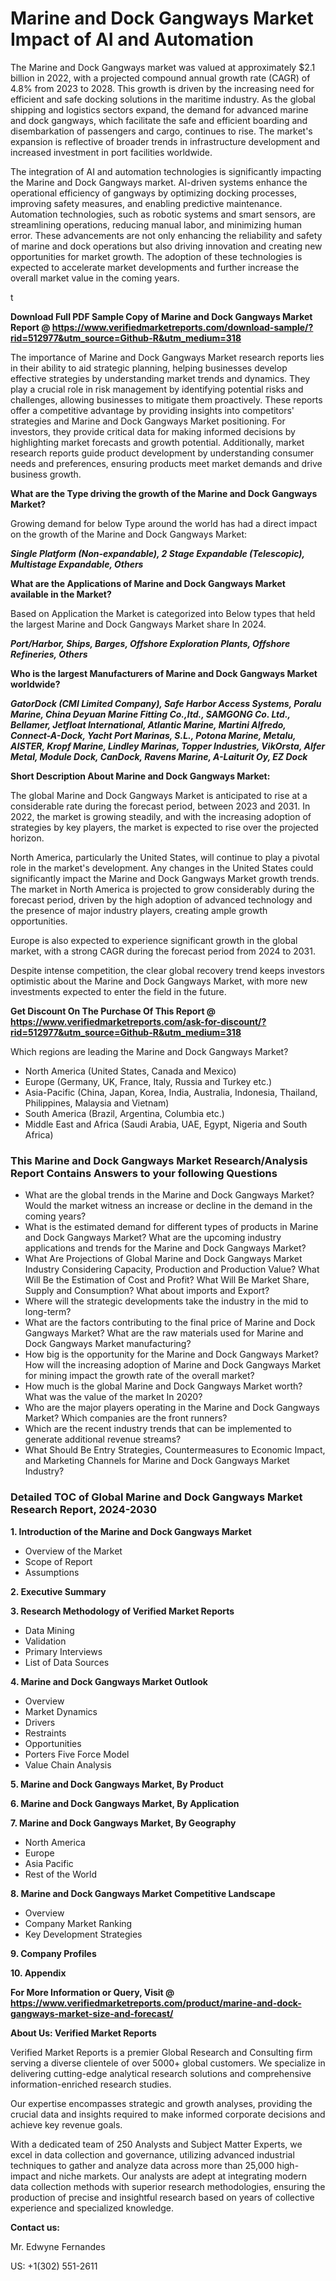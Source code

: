 <meta name="title" content="Global  Marine and Dock Gangways Market Impact of AI and Automation"><meta name="description" content="  The Marine and Dock Gangways market was valued at approximately $2.1 billion in 2022, with a projected compound annual growth rate (CAGR) of 4.8% from 2023 to 2028. "><meta name="title" content=" Marine and Dock Gangways Market Size, Share, Scope, Trends, Growth, Opportunities, Analysis, Forecast"> <h1>Marine and Dock Gangways Market Impact of AI and Automation</h1> <p>The Marine and Dock Gangways market was valued at approximately $2.1 billion in 2022, with a projected compound annual growth rate (CAGR) of 4.8% from 2023 to 2028. This growth is driven by the increasing need for efficient and safe docking solutions in the maritime industry. As the global shipping and logistics sectors expand, the demand for advanced marine and dock gangways, which facilitate the safe and efficient boarding and disembarkation of passengers and cargo, continues to rise. The market's expansion is reflective of broader trends in infrastructure development and increased investment in port facilities worldwide.</p> <p>The integration of AI and automation technologies is significantly impacting the Marine and Dock Gangways market. AI-driven systems enhance the operational efficiency of gangways by optimizing docking processes, improving safety measures, and enabling predictive maintenance. Automation technologies, such as robotic systems and smart sensors, are streamlining operations, reducing manual labor, and minimizing human error. These advancements are not only enhancing the reliability and safety of marine and dock operations but also driving innovation and creating new opportunities for market growth. The adoption of these technologies is expected to accelerate market developments and further increase the overall market value in the coming years.</p> t</p><p id="" class=""><strong>Download Full PDF Sample Copy of Marine and Dock Gangways Market Report @ <a href="https://www.verifiedmarketreports.com/download-sample/?rid=512977&utm_source=Github-R&utm_medium=318" target="_blank">https://www.verifiedmarketreports.com/download-sample/?rid=512977&utm_source=Github-R&utm_medium=318</a></strong></p><p>The importance of&nbsp;Marine and Dock Gangways Market research reports lies in their ability to aid strategic planning, helping businesses develop effective strategies by understanding market trends and dynamics. They play a crucial role in risk management by identifying potential risks and challenges, allowing businesses to mitigate them proactively. These reports offer a competitive advantage by providing insights into competitors' strategies and Marine and Dock Gangways Market positioning. For investors, they provide critical data for making informed decisions by highlighting market forecasts and growth potential. Additionally, market research reports guide product development by understanding consumer needs and preferences, ensuring products meet market demands and drive business growth.</p><p><strong>What are the&nbsp;Type driving the growth of the Marine and Dock Gangways Market?</strong></p><p id="" class="">Growing demand for below Type around the world has had a direct impact on the growth of the Marine and Dock Gangways Market:</p><em><strong>Single Platform (Non-expandable), 2 Stage Expandable (Telescopic), Multistage Expandable, Others</strong></em></p><strong>What are the&nbsp;Applications&nbsp;of Marine and Dock Gangways Market available in the Market?</strong></p><p id="" class="">Based on Application the Market is categorized into Below types that held the largest Marine and Dock Gangways Market share In 2024.</p><em><strong>Port/Harbor, Ships, Barges, Offshore Exploration Plants, Offshore Refineries, Others</strong></em></p><strong>Who is the largest Manufacturers of Marine and Dock Gangways Market worldwide?</strong></p><p><em><strong>GatorDock (CMI Limited Company), Safe Harbor Access Systems, Poralu Marine, China Deyuan Marine Fitting Co.,ltd., SAMGONG Co. Ltd., Bellamer, Jetfloat International, Atlantic Marine, Martini Alfredo, Connect-A-Dock, Yacht Port Marinas, S.L., Potona Marine, Metalu, AISTER, Kropf Marine, Lindley Marinas, Topper Industries, VikOrsta, Alfer Metal, Module Dock, CanDock, Ravens Marine, A-Laiturit Oy, EZ Dock</strong></em></p><p id="" class=""><strong>Short Description About Marine and Dock Gangways Market:</strong></p><p>The global Marine and Dock Gangways Market is anticipated to rise at a considerable rate during the forecast period, between 2023 and 2031. In 2022, the market is growing steadily, and with the increasing adoption of strategies by key players, the market is expected to rise over the projected horizon.</p><p>North America, particularly the United States, will continue to play a pivotal role in the market's development. Any changes in the United States could significantly impact the Marine and Dock Gangways Market growth trends. The market in North America is projected to grow considerably during the forecast period, driven by the high adoption of advanced technology and the presence of major industry players, creating ample growth opportunities.</p><p>Europe is also expected to experience significant growth in the global market, with a strong CAGR during the forecast period from 2024 to 2031.</p><p>Despite intense competition, the clear global recovery trend keeps investors optimistic about the Marine and Dock Gangways Market, with more new investments expected to enter the field in the future.</p><p id="" class=""><strong>Get Discount On The Purchase Of This Report @ <a href="https://www.verifiedmarketreports.com/ask-for-discount/?rid=512977&utm_source=Github-R&utm_medium=318" target="_blank">https://www.verifiedmarketreports.com/ask-for-discount/?rid=512977&utm_source=Github-R&utm_medium=318</a></strong></p>Which regions are leading the Marine and Dock Gangways Market?</p><ul><li>North America (United States, Canada and Mexico)</li><li>Europe (Germany, UK, France, Italy, Russia and Turkey etc.)</li><li>Asia-Pacific (China, Japan, Korea, India, Australia, Indonesia, Thailand, Philippines, Malaysia and Vietnam)</li><li>South America (Brazil, Argentina, Columbia etc.)</li><li>Middle East and Africa (Saudi Arabia, UAE, Egypt, Nigeria and South Africa)</li></ul><h3 id="" class="">This Marine and Dock Gangways Market Research/Analysis Report Contains Answers to your following Questions</h3><ul><li>What are the global trends in the Marine and Dock Gangways Market? Would the market witness an increase or decline in the demand in the coming years?</li><li>What is the estimated demand for different types of products in Marine and Dock Gangways Market? What are the upcoming industry applications and trends for the Marine and Dock Gangways Market?</li><li>What Are Projections of Global Marine and Dock Gangways Market Industry Considering Capacity, Production and Production Value? What Will Be the Estimation of Cost and Profit? What Will Be Market Share, Supply and Consumption? What about imports and Export?</li><li>Where will the strategic developments take the industry in the mid to long-term?</li><li>What are the factors contributing to the final price of Marine and Dock Gangways Market? What are the raw materials used for Marine and Dock Gangways Market manufacturing?</li><li>How big is the opportunity for the Marine and Dock Gangways Market? How will the increasing adoption of Marine and Dock Gangways Market for mining impact the growth rate of the overall market?</li><li>How much is the global Marine and Dock Gangways Market worth? What was the value of the market In 2020?</li><li>Who are the major players operating in the Marine and Dock Gangways Market? Which companies are the front runners?</li><li>Which are the recent industry trends that can be implemented to generate additional revenue streams?</li><li>What Should Be Entry Strategies, Countermeasures to Economic Impact, and Marketing Channels for Marine and Dock Gangways Market Industry?</li></ul><h3 id="" class="">Detailed TOC of Global Marine and Dock Gangways Market Research Report, 2024-2030</h3><p id="" class=""><strong>1. Introduction of the Marine and Dock Gangways Market</strong></p><ul><li>Overview of the Market</li><li>Scope of Report</li><li>Assumptions</li></ul><p id="" class=""><strong>2. Executive Summary</strong></p><p id="" class=""><strong>3. Research Methodology of Verified Market Reports</strong></p><ul><li>Data Mining</li><li>Validation</li><li>Primary Interviews</li><li>List of Data Sources</li></ul><p id="" class=""><strong>4. Marine and Dock Gangways Market Outlook</strong></p><ul><li>Overview</li><li>Market Dynamics</li><li>Drivers</li><li>Restraints</li><li>Opportunities</li><li>Porters Five Force Model</li><li>Value Chain Analysis</li></ul><p id="" class=""><strong>5. Marine and Dock Gangways Market, By Product</strong></p><p id="" class=""><strong>6. Marine and Dock Gangways Market, By Application</strong></p><p id="" class=""><strong>7. Marine and Dock Gangways Market, By Geography</strong></p><ul><li>North America</li><li>Europe</li><li>Asia Pacific</li><li>Rest of the World</li></ul><p id="" class=""><strong>8. Marine and Dock Gangways Market Competitive Landscape</strong></p><ul><li>Overview</li><li>Company Market Ranking</li><li>Key Development Strategies</li></ul><p id="" class=""><strong>9. Company Profiles</strong></p><p id="" class=""><strong>10. Appendix</strong></p><p id="" class=""><strong>For More Information or Query, Visit @ <a href="https://www.verifiedmarketreports.com/product/marine-and-dock-gangways-market-size-and-forecast/" target="_blank">https://www.verifiedmarketreports.com/product/marine-and-dock-gangways-market-size-and-forecast/</a></strong></p><p id="" class=""><strong>About Us: Verified Market Reports</strong></p><p id="" class="">Verified Market Reports is a premier Global Research and Consulting firm serving a diverse clientele of over 5000+ global customers. We specialize in delivering cutting-edge analytical research solutions and comprehensive information-enriched research studies.</p><p id="" class="">Our expertise encompasses strategic and growth analyses, providing the crucial data and insights required to make informed corporate decisions and achieve key revenue goals.</p><p id="" class="">With a dedicated team of 250 Analysts and Subject Matter Experts, we excel in data collection and governance, utilizing advanced industrial techniques to gather and analyze data across more than 25,000 high-impact and niche markets. Our analysts are adept at integrating modern data collection methods with superior research methodologies, ensuring the production of precise and insightful research based on years of collective experience and specialized knowledge.</p><p id="" class=""><strong>Contact us:</strong></p><p id="" class="">Mr. Edwyne Fernandes</p><p id="" class="">US: +1(302) 551-2611</p>